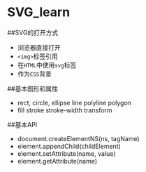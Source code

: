 # SVG_learn
##SVG的打开方式
 - 浏览器直接打开
 - `<img>`标签引用
 - 在`HTML`中使用`svg`标签
 - 作为`CSS`背景

##基本图形和属性
- rect, circle, ellipse line polyline polygon
- fill stroke stroke-width transform

##基本API
 - document.createElementNS(ns, tagName)
 - element.appendChild(childElement)
 - element.setAttribute(name, value)
 - element.getAttribute(name)
